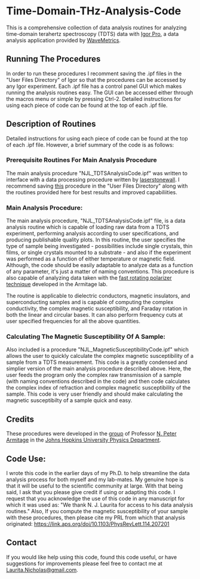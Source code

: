 # Time-Domain-THz-Analysis-Code

This is a comprehensive collection of data analysis routines for analyzing time-domain terahertz spectroscopy (TDTS) data with [Igor Pro](https://www.wavemetrics.com/products/igorpro/igorpro.htm), a data analysis application provided by [WaveMetrics](https://www.wavemetrics.com/index.html).

## **Running The Procedures**
In order to run these procedures I recomment saving the .ipf files in the "User Files Directory" of Igor so that the procedures can be accessed by any Igor experiment.  Each .ipf file has a control panel GUI which makes running the analysis routines easy.  The GUI can be accessed either through the macros menu or simple by pressing Ctrl-2.  Detailed instructions for using each piece of code can be found at the top of each .ipf file.  

## **Description of Routines**

Detailed instructions for using each piece of code can be found at the top of each .ipf file.  However, a brief summary of the code is as follows:

### **Prerequisite Routines For Main Analysis Procedure**
The main analysis procedure "NJL_TDTSAnalysisCode.ipf" was written to interface with a data processing procedure written by [laserstonewall](https://github.com/laserstonewall?tab=repositories).  I recommend saving [this](https://github.com/laserstonewall/THzTDSProcedures/blob/master/THz_Procedures_02-12-2014.ipf) procedure in the "User Files Directory" along with the routines provided here for best results and improved capabiliities.

### **Main Analysis Procedure**:

The main analysis procedure, "NJL_TDTSAnalysisCode.ipf" file, is a data analysis routine which is capable of loading raw data from a TDTS experiment, performing analysis according to user specifications, and producing publishable quality plots.  In this routine, the user specifies the type of sample being investigated - possibilities include single crystals, thin films, or single crystals mounted to a substrate - and also if the experiment was performed as a function of either temperature or magnetic field.  Although, the code should be easily adaptable to analyze data as a function of any parameter, it's just a matter of naming conventions.  This procedure is also capable of analyzing data taken with the [fast rotating polarizer technique](https://www.osapublishing.org/oe/abstract.cfm?uri=oe-20-11-12303) developed in the Armitage lab. 

The routine is applicable to dielectric conductors, magnetic insulators, and superconducting samples and is capable of computing the complex conductivity, the complex magnetic susceptibility, and Faraday rotation in both the linear and circular bases.  It can also perform frequency cuts at user specified frequencies for all the above quantities.

### **Calculating The Magnetic Susceptibility Of A Sample**:

Also included is a procedure "NJL_MagneticSusceptibilityCode.ipf" which allows the user to quickly calculate the complex magnetic susceptibility of a sample from a TDTS measurement.  This code is a greatly condensed and simplier version of the main analysis procedure described above.  Here, the user feeds the program only the complex raw transmission of a sample (with naming conventions described in the code) and then code calculates the complex index of refraction and complex magnetic susceptibility of the sample.  This code is very user friendly and should make calculating the magnetic susceptibilty of a sample quick and easy.

## **Credits**
These procedures were developed in the [group](https://sites.google.com/site/nparmitagegroup/) of Professor [N. Peter Armitage](http://physics-astronomy.jhu.edu/directory/n-peter-armitage/) in the [Johns Hopkins University Physics Department](http://physics-astronomy.jhu.edu/).

## **Code Use**:

I wrote this code in the earlier days of my Ph.D. to help streamline the data analysis process for both myself and my lab-mates.  My genuine hope is that it will be useful to the scientific community at large.  With that being said, I ask that you please give credit if using or adapting this code.  I request that you acknowledge the use of this code in any manuscript for which it was used as: "We thank N. J. Laurita for access to his data analysis routines."  Also, If you compute the magnetic susceptibility of your sample with these procedures, then please cite my PRL from which that analysis originated: https://link.aps.org/doi/10.1103/PhysRevLett.114.207201


## **Contact**
If you would like help using this code, found this code useful, or have suggestions for improvements please feel free to contact me at Laurita.Nicholas@gmail.com.


